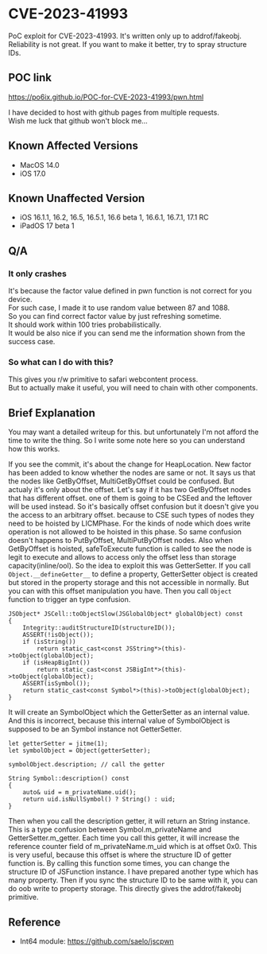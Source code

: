# CVE-2023-41993

PoC exploit for CVE-2023-41993.
It's written only up to addrof/fakeobj.
Reliability is not great.
If you want to make it better, try to spray structure IDs.

## POC link

https://po6ix.github.io/POC-for-CVE-2023-41993/pwn.html

I have decided to host with github pages from multiple requests.<br>
Wish me luck that github won't block me...

## Known Affected Versions

- MacOS 14.0
- iOS 17.0

## Known Unaffected Version

- iOS 16.1.1, 16.2, 16.5, 16.5.1, 16.6 beta 1, 16.6.1, 16.7.1, 17.1 RC
- iPadOS 17 beta 1

## Q/A

### It only crashes

It's because the factor value defined in pwn function is not correct for you device.<br>
For such case, I made it to use random value between 87 and 1088.<br>
So you can find correct factor value by just refreshing sometime.<br>
It should work within 100 tries probabilistically.<br>
It would be also nice if you can send me the information shown from the success case.

### So what can I do with this?

This gives you r/w primitive to safari webcontent process.<br>
But to actually make it useful, you will need to chain with other components.

## Brief Explanation

You may want a detailed writeup for this.
but unfortunately I'm not afford the time to write the thing.
So I write some note here so you can understand how this works.

If you see the commit, it's about the change for HeapLocation.
New factor has been added to know whether the nodes are same or not.
It says us that the nodes like GetByOffset, MultiGetByOffset could be confused.
But actualy it's only about the offset.
Let's say if it has two GetByOffset nodes that has different offset.
one of them is going to be CSEed and the leftover will be used instead.
So it's basically offset confusion but it doesn't give you the access to an arbitrary offset.
because to CSE such types of nodes they need to be hoisted by LICMPhase.
For the kinds of node which does write operation is not allowed to be hoisted in this phase.
So same confusion doesn't happens to PutByOffset, MultiPutByOffset nodes.
Also when GetByOffset is hoisted, safeToExecute function is called to see the node is legit to execute and allows to access only the offset less than storage capacity(inline/ool).
So the idea to exploit this was GetterSetter.
If you call `Object.__defineGetter__` to define a property, GetterSetter object is created but stored in the property storage and this not accessible in normally.
But you can with this offset manipulation you have.
Then you call `Object` function to trigger an type confusion.

```
JSObject* JSCell::toObjectSlow(JSGlobalObject* globalObject) const
{
    Integrity::auditStructureID(structureID());
    ASSERT(!isObject());
    if (isString())
        return static_cast<const JSString*>(this)->toObject(globalObject);
    if (isHeapBigInt())
        return static_cast<const JSBigInt*>(this)->toObject(globalObject);
    ASSERT(isSymbol());
    return static_cast<const Symbol*>(this)->toObject(globalObject);
}
```

It will create an SymbolObject which the GetterSetter as an internal value.
And this is incorrect, because this internal value of SymbolObject is supposed to be an Symbol instance not GetterSetter.

```
let getterSetter = jitme(1);
let symbolObject = Object(getterSetter);

symbolObject.description; // call the getter
```

```
String Symbol::description() const
{
    auto& uid = m_privateName.uid();
    return uid.isNullSymbol() ? String() : uid;
}
```

Then when you call the description getter, it will return an String instance.
This is a type confusion between Symbol.m_privateName and GetterSetter.m_getter.
Each time you call this getter, it will increase the reference counter field of m_privateName.m_uid which is at offset 0x0.
This is very useful, because this offset is where the structure ID of getter function is.
By calling this function some times, you can change the structure ID of JSFunction instance.
I have prepared another type which has many property.
Then if you sync the structure ID to be same with it, you can do oob write to property storage.
This directly gives the addrof/fakeobj primitive.

## Reference

- Int64 module: https://github.com/saelo/jscpwn